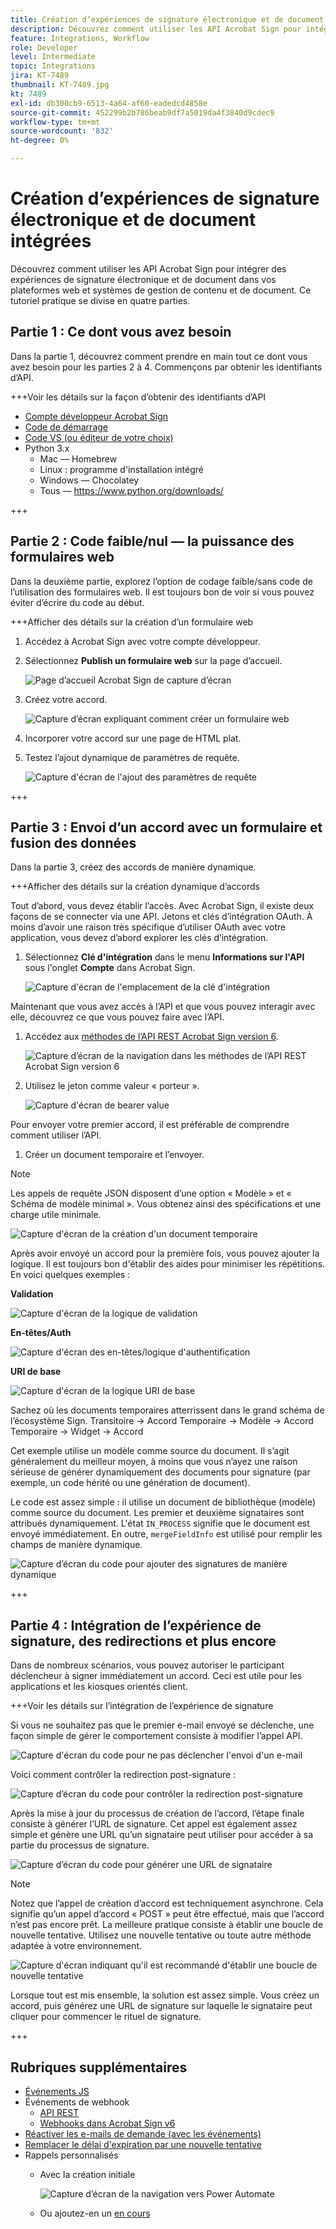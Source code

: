 ```yaml
---
title: Création d’expériences de signature électronique et de document intégrées
description: Découvrez comment utiliser les API Acrobat Sign pour intégrer des expériences de signature électronique et de document dans vos plateformes web et systèmes de gestion de contenu et de document
feature: Integrations, Workflow
role: Developer
level: Intermediate
topic: Integrations
jira: KT-7489
thumbnail: KT-7489.jpg
kt: 7489
exl-id: db300cb9-6513-4a64-af60-eadedcd4858e
source-git-commit: 452299b2b786beab9df7a5019da4f3840d9cdec9
workflow-type: tm+mt
source-wordcount: '832'
ht-degree: 0%

---
```


# Création d’expériences de signature électronique et de document intégrées

Découvrez comment utiliser les API Acrobat Sign pour intégrer des expériences de signature électronique et de document dans vos plateformes web et systèmes de gestion de contenu et de document. Ce tutoriel pratique se divise en quatre parties.

## Partie 1 : Ce dont vous avez besoin

Dans la partie 1, découvrez comment prendre en main tout ce dont vous avez besoin pour les parties 2 à 4. Commençons par obtenir les identifiants d’API.

+++Voir les détails sur la façon d’obtenir des identifiants d’API

* [Compte développeur Acrobat Sign](https://acrobat.adobe.com/fr/fr/sign/developer-form.html)
* [Code de démarrage](https://github.com/benvanderberg/adobe-sign-api-tutorial)
* [Code VS (ou éditeur de votre choix)](https://code.visualstudio.com)
* Python 3.x
   * Mac — Homebrew
   * Linux : programme d&#39;installation intégré
   * Windows — Chocolatey
   * Tous — https://www.python.org/downloads/

+++

## Partie 2 : Code faible/nul — la puissance des formulaires web

Dans la deuxième partie, explorez l’option de codage faible/sans code de l’utilisation des formulaires web. Il est toujours bon de voir si vous pouvez éviter d’écrire du code au début.

+++Afficher des détails sur la création d’un formulaire web

1. Accédez à Acrobat Sign avec votre compte développeur.

1. Sélectionnez **Publish un formulaire web** sur la page d’accueil.

   ![Page d’accueil Acrobat Sign de capture d’écran](assets/embeddedesignature/embed_1.png)

1. Créez votre accord.

   ![Capture d’écran expliquant comment créer un formulaire web](assets/embeddedesignature/embed_2.png)

1. Incorporer votre accord sur une page de HTML plat.

1. Testez l’ajout dynamique de paramètres de requête.

   ![Capture d&#39;écran de l&#39;ajout des paramètres de requête](assets/embeddedesignature/embed_3.png)

+++

## Partie 3 : Envoi d’un accord avec un formulaire et fusion des données

Dans la partie 3, créez des accords de manière dynamique.

+++Afficher des détails sur la création dynamique d’accords

Tout d’abord, vous devez établir l’accès. Avec Acrobat Sign, il existe deux façons de se connecter via une API. Jetons et clés d’intégration OAuth. À moins d’avoir une raison très spécifique d’utiliser OAuth avec votre application, vous devez d’abord explorer les clés d’intégration.

1. Sélectionnez **Clé d&#39;intégration** dans le menu **Informations sur l&#39;API** sous l&#39;onglet **Compte** dans Acrobat Sign.

   ![Capture d&#39;écran de l&#39;emplacement de la clé d&#39;intégration](assets/embeddedesignature/embed_4.png)

Maintenant que vous avez accès à l’API et que vous pouvez interagir avec elle, découvrez ce que vous pouvez faire avec l’API.

1. Accédez aux [méthodes de l’API REST Acrobat Sign version 6](http://adobesign.com/public/docs/restapi/v6).

   ![Capture d’écran de la navigation dans les méthodes de l’API REST Acrobat Sign version 6](assets/embeddedesignature/embed_5.png)

1. Utilisez le jeton comme valeur « porteur ».

   ![Capture d&#39;écran de bearer value](assets/embeddedesignature/embed_6.png)

Pour envoyer votre premier accord, il est préférable de comprendre comment utiliser l’API.

1. Créer un document temporaire et l’envoyer.

>[!NOTE]
>
>Les appels de requête JSON disposent d’une option « Modèle » et « Schéma de modèle minimal ». Vous obtenez ainsi des spécifications et une charge utile minimale.

![Capture d&#39;écran de la création d&#39;un document temporaire](assets/embeddedesignature/embed_7.png)

Après avoir envoyé un accord pour la première fois, vous pouvez ajouter la logique. Il est toujours bon d&#39;établir des aides pour minimiser les répétitions. En voici quelques exemples :

**Validation**

![Capture d&#39;écran de la logique de validation](assets/embeddedesignature/embed_8.png)

**En-têtes/Auth**

![Capture d&#39;écran des en-têtes/logique d&#39;authentification](assets/embeddedesignature/embed_9.png)

**URI de base**

![Capture d&#39;écran de la logique URI de base](assets/embeddedesignature/embed_10.png)

Sachez où les documents temporaires atterrissent dans le grand schéma de l’écosystème Sign.
Transitoire -> Accord
Temporaire -> Modèle -> Accord
Temporaire -> Widget -> Accord

Cet exemple utilise un modèle comme source du document. Il s’agit généralement du meilleur moyen, à moins que vous n’ayez une raison sérieuse de générer dynamiquement des documents pour signature (par exemple, un code hérité ou une génération de document).

Le code est assez simple : il utilise un document de bibliothèque (modèle) comme source du document. Les premier et deuxième signataires sont attribués dynamiquement. L&#39;état `IN_PROCESS` signifie que le document est envoyé immédiatement. En outre, `mergeFieldInfo` est utilisé pour remplir les champs de manière dynamique.

![Capture d’écran du code pour ajouter des signatures de manière dynamique](assets/embeddedesignature/embed_11.png)

+++

## Partie 4 : Intégration de l’expérience de signature, des redirections et plus encore

Dans de nombreux scénarios, vous pouvez autoriser le participant déclencheur à signer immédiatement un accord. Ceci est utile pour les applications et les kiosques orientés client.

+++Voir les détails sur l’intégration de l’expérience de signature

Si vous ne souhaitez pas que le premier e-mail envoyé se déclenche, une façon simple de gérer le comportement consiste à modifier l’appel API.

![Capture d&#39;écran du code pour ne pas déclencher l&#39;envoi d&#39;un e-mail](assets/embeddedesignature/embed_12.png)

Voici comment contrôler la redirection post-signature :

![Capture d’écran du code pour contrôler la redirection post-signature](assets/embeddedesignature/embed_13.png)

Après la mise à jour du processus de création de l’accord, l’étape finale consiste à générer l’URL de signature. Cet appel est également assez simple et génère une URL qu’un signataire peut utiliser pour accéder à sa partie du processus de signature.

![Capture d’écran du code pour générer une URL de signataire](assets/embeddedesignature/embed_14.png)

>[!NOTE]
>
>Notez que l’appel de création d’accord est techniquement asynchrone. Cela signifie qu’un appel d’accord « POST » peut être effectué, mais que l’accord n’est pas encore prêt. La meilleure pratique consiste à établir une boucle de nouvelle tentative. Utilisez une nouvelle tentative ou toute autre méthode adaptée à votre environnement.

![Capture d&#39;écran indiquant qu&#39;il est recommandé d&#39;établir une boucle de nouvelle tentative](assets/embeddedesignature/embed_15.png)

Lorsque tout est mis ensemble, la solution est assez simple. Vous créez un accord, puis générez une URL de signature sur laquelle le signataire peut cliquer pour commencer le rituel de signature.

+++

## Rubriques supplémentaires

* [Événements JS](https://www.adobe.io/apis/documentcloud/sign/docs.html#!adobedocs/adobe-sign/master/events.md)
* Événements de webhook
   * [API REST](https://sign-acs.na1.echosign.com/public/docs/restapi/v6#!/webhooks/createWebhook)
   * [Webhooks dans Acrobat Sign v6](https://www.adobe.io/apis/documentcloud/sign/docs.html#!adobedocs/adobe-sign/master/webhooks.md)
* [Réactiver les e-mails de demande (avec les événements)](https://sign-acs.na1.echosign.com/public/docs/restapi/v6#!/agreements/updateAgreement)
* [Remplacer le délai d&#39;expiration par une nouvelle tentative](https://stackoverflow.com/questions/23267409/how-to-implement-retry-mechanism-into-python-requests-library)
* Rappels personnalisés
   * Avec la création initiale

     ![Capture d’écran de la navigation vers Power Automate](assets/embeddedesignature/embed_16.png)

   * Ou ajoutez-en un [en cours](https://sign-acs.na1.echosign.com/public/docs/restapi/v6#!/agreements/createReminderOnParticipant)
